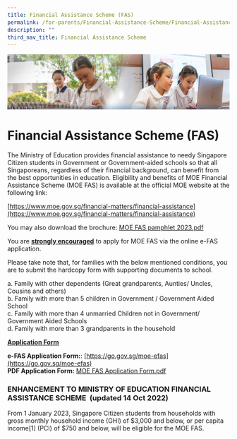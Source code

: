 ```yaml
---
title: Financial Assistance Scheme (FAS)
permalink: /for-parents/Financial-Assistance-Scheme/Financial-Assistance-Scheme-FAS/
description: ""
third_nav_title: Financial Assistance Scheme
---
```

![](/images/ForParents.jpg)

Financial Assistance Scheme (FAS)
=================================

The Ministry of Education provides financial assistance to needy Singapore Citizen students in Government or Government-aided schools so that all Singaporeans, regardless of their financial background, can benefit from the best opportunities in education. Eligibility and benefits of MOE Financial Assistance Scheme (MOE FAS) is available at the official MOE website at the following link:

[https://www.moe.gov.sg/financial-matters/financial-assistance](https://www.moe.gov.sg/financial-matters/financial-assistance)

You may also download the brochure: [MOE FAS pamphlet 2023.pdf](/files/MOE%20FAS%20pamphlet%202023.pdf)

You are <u><b>strongly encouraged</b></u> to apply for MOE FAS via the online e-FAS application.

Please take note that, for families with the below mentioned conditions, you are to submit the hardcopy form with supporting documents to school.

a.  Family with other dependents (Great grandparents, Aunties/ Uncles, Cousins and others) <br>
b.  Family with more than 5 children in Government / Government Aided School <br>
c.  Family with more than 4 unmarried Children not in Government/ Government Aided Schools <br>
d.  Family with more than 3 grandparents in the household

<u><b>Application Form</b></u>

<b>e-FAS Application Form:</b>: [https://go.gov.sg/moe-efas](https://go.gov.sg/moe-efas) <br>
<b>PDF Application Form:</b> [MOE FAS Application Form.pdf](/files/1MOE%20FAS%20Application%20Form.pdf)


### **ENHANCEMENT TO MINISTRY OF EDUCATION FINANCIAL ASSISTANCE SCHEME  (updated 14 Oct 2022)**

  
From 1 January 2023, Singapore Citizen students from households with gross monthly household income (GHI) of $3,000 and below, or per capita income\[1\] (PCI) of $750 and below, will be eligible for the MOE FAS.